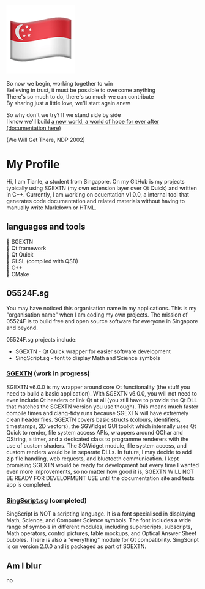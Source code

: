 ![image of Singapore flag emoji](flag.png)

So now we begin, working together to win <br>
Believing in trust, it must be possible to overcome anything <br>
There's so much to do, there's so much we can contribute <br>
By sharing just a little love, we'll start again anew <br>

So why don't we try? If we stand side by side <br>
I know we'll build [a new world, a world of hope for ever after](https://github.com/InfinityIntegral/SGEXTN) [(documentation here)](https://infinityintegral.github.io) <br>

(We Will Get There, NDP 2002)

# My Profile

Hi, I am Tianle, a student from Singapore. On my GitHub is my projects typically using SGEXTN (my own extension layer over Qt Quick) and written in C++. Currently, I am working on ocuentation v1.0.0, a internal tool that generates code documentation and related materials without having to manually write Markdown or HTML.

## languages and tools

💖 SGEXTN<br>
💚 Qt framework<br>
💚 Qt Quick<br>
💚 GLSL (compiled with QSB)<br>
💙 C++ <br>
💙 CMake

## 05524F.sg

You may have noticed this organisation name in my applications. This is my "organisation name" when I am coding my own projects. The mission of 05524F is to build free and open source software for everyone in Singapore and beyond.

05524F.sg projects include:<br>
- SGEXTN - Qt Quick wrapper for easier software development<br>
- SingScript.sg - font to display Math and Science symbols

### [SGEXTN](https://github.com/InfinityIntegral/SGEXTN) (work in progress)

SGEXTN v6.0.0 is my wrapper around core Qt functionality (the stuff you need to build a basic application). With SGEXTN v6.0.0, you will not need to even include Qt headers or link Qt at all (you still have to provide the Qt DLL that matches the SGEXTN version you use though). This means much faster compile times and clang-tidy runs because SGEXTN will have extremely clean header files. SGEXTN covers basic structs (colours, identifiers, timestamps, 2D vectors), the SGWidget GUI toolkit which internally uses Qt Quick to render, file system access APIs, wrappers around QChar and QString, a timer, and a dedicated class to programme renderers with the use of custom shaders. The SGWidget module, file system access, and custom renders would be in separate DLLs. In future, I may decide to add zip file handling, web requests, and bluetooth communication. I kept promising SGEXTN would be ready for development but every time I wanted even more improvements, so no matter how good it is, SGEXTN WILL NOT BE READY FOR DEVELOPMENT USE until the documentation site and tests app is completed.

### [SingScript.sg](https://github.com/InfinityIntegral/SingScript.sg) (completed)

SingScript is NOT a scripting language. It is a font specialised in displaying Math, Science, and Computer Science symbols. The font includes a wide range of symbols in different modules, including superscripts, subscripts, Math operators, control pictures, table mockups, and Optical Answer Sheet bubbles. There is also a "everything" module for Qt compatibility. SingScript is on version 2.0.0 and is packaged as part of SGEXTN.

## Am I blur

no
